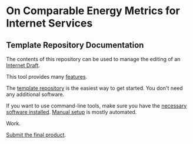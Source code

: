 # On Comparable Energy Metrics for Internet Services

## Template Repository Documentation

The contents of this repository can be used to manage the editing of an
[Internet Draft](https://authors.ietf.org/en/content-guidelines-overview).

This tool provides many
[features](https://github.com/martinthomson/i-d-template/blob/main/doc/FEATURES.md).

The [template
repository](https://github.com/martinthomson/i-d-template/blob/main/doc/TEMPLATE.md)
is the easiest way to get started.  You don't need any additional software.

If you want to use command-line tools, make sure you have the [necessary
software
installed](https://github.com/martinthomson/i-d-template/blob/main/doc/SETUP.md).
[Manual
setup](https://github.com/martinthomson/i-d-template/blob/main/doc/REPO.md) is
mostly automated.

Work.

[Submit the final
product](https://github.com/martinthomson/i-d-template/blob/main/doc/SUBMITTING.md).
